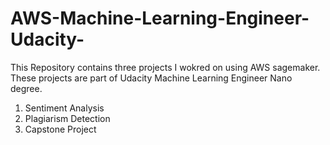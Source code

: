 # AWS-Machine-Learning-Engineer-Udacity-

This Repository contains three projects I wokred on using AWS sagemaker. These projects are part of Udacity Machine Learning Engineer Nano degree.
1) Sentiment Analysis
2) Plagiarism Detection
3) Capstone Project
